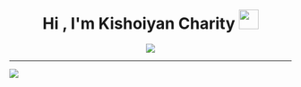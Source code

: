 <h1 align="center">Hi , I'm Kishoiyan Charity <img src="https://media.giphy.com/media/hvRJCLFzcasrR4ia7z/giphy.gif" width="35"></h1>
<p align="center">
  <a href="https://github.com/DenverCoder1/readme-typing-svg">
<img src="https://readme-typing-svg.herokuapp.com?lines=🌱%20Junior%20Software%20Developer&excl;%20,%20Eager%20to%20learn%20,%20Cat%20Cuddler%20🐱;">


  </a>
</p>


---
[![](https://visitcount.itsvg.in/api?id=Kishoiyan-Charity1&icon=0&color=0)](https://visitcount.itsvg.in)

  









